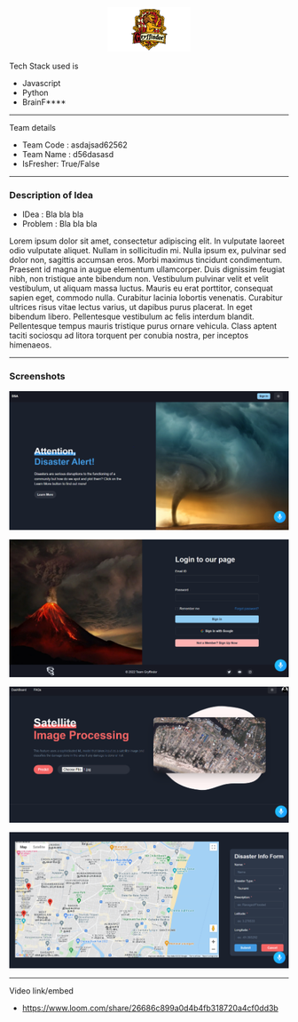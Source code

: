 <div align="center">
  <a href="https://github.com/othneildrew/Best-README-Template">
    <img src="https://github.com/Gryffindor-House/Innovate-with-MongoDB/blob/Innovate-Chakra/images/logo.png" alt="Logo" width="150" height="80">
  </a>
</div>

Tech Stack used is 
- Javascript
- Python
- BrainF****

---
 Team details
- Team Code : asdajsad62562
- Team Name : d56dasasd
- IsFresher: True/False

---
### Description of Idea

- IDea : Bla bla bla
- Problem : Bla bla bla

Lorem ipsum dolor sit amet, consectetur adipiscing elit. In vulputate laoreet odio vulputate aliquet. Nullam in sollicitudin mi. Nulla ipsum ex, pulvinar sed dolor non, sagittis accumsan eros. Morbi maximus tincidunt condimentum. Praesent id magna in augue elementum ullamcorper. Duis dignissim feugiat nibh, non tristique ante bibendum non. Vestibulum pulvinar velit et velit vestibulum, ut aliquam massa luctus. Mauris eu erat porttitor, consequat sapien eget, commodo nulla. Curabitur lacinia lobortis venenatis. Curabitur ultrices risus vitae lectus varius, ut dapibus purus placerat. In eget bibendum libero. Pellentesque vestibulum ac felis interdum blandit. Pellentesque tempus mauris tristique purus ornare vehicula. Class aptent taciti sociosqu ad litora torquent per conubia nostra, per inceptos himenaeos.

---
### Screenshots

![image](https://github.com/Gryffindor-House/HackMol3.0/blob/main/images/1.PNG)

![image](https://github.com/Gryffindor-House/HackMol3.0/blob/main/images/2.PNG)

![image](https://github.com/Gryffindor-House/HackMol3.0/blob/main/images/3.PNG)

![image](https://github.com/Gryffindor-House/HackMol3.0/blob/main/images/4.PNG)

---
Video link/embed


- https://www.loom.com/share/26686c899a0d4b4fb318720a4cf0dd3b
